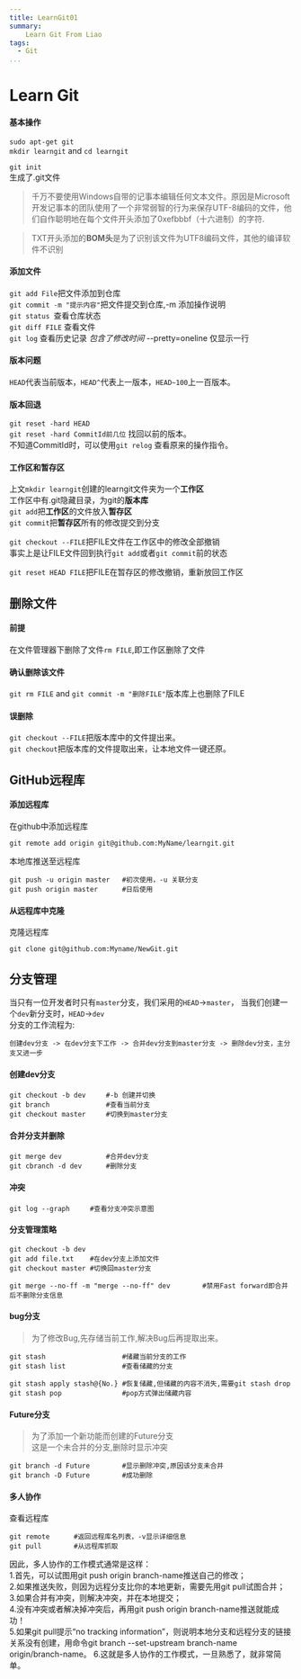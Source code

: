 ```yaml
---
title: LearnGit01
summary:
    Learn Git From Liao 
tags:
  - Git
...
```


# Learn Git #

#### 基本操作 ####
`sudo apt-get git`   
`mkdir learngit` and `cd learngit`

`git init`  
生成了.git文件

>千万不要使用Windows自带的记事本编辑任何文本文件。原因是Microsoft开发记事本的团队使用了一个非常弱智的行为来保存UTF-8编码的文件，他们自作聪明地在每个文件开头添加了0xefbbbf（十六进制）的字符.

>TXT开头添加的**BOM头**是为了识别该文件为UTF8编码文件，其他的编译软件不识别

#### 添加文件 ####
`git add File`把文件添加到仓库   
`git commit -m "提示内容"`把文件提交到仓库,-m 添加操作说明  
`git status `查看仓库状态  
`git diff FILE` 查看文件  
`git log` 查看历史记录 _包含了修改时间_ --pretty=oneline 仅显示一行

#### 版本问题 ####
`HEAD`代表当前版本，`HEAD^`代表上一版本，`HEAD~100`上一百版本。

#### 版本回退 ####
`git reset -hard HEAD`  
`git reset -hard CommitId前几位` 找回以前的版本。  
不知道CommitId时，可以使用`git relog` 查看原来的操作指令。

#### 工作区和暂存区 ####
上文`mkdir learngit`创建的learngit文件夹为一个**工作区**  
工作区中有.git隐藏目录，为git的**版本库**  
`git add`把**工作区**的文件放入**暂存区**  
`git commit`把**暂存区**所有的修改提交到分支  

`git checkout --FILE`把FILE文件在工作区中的修改全部撤销  
事实上是让FILE文件回到执行`git add`或者`git commit`前的状态 
 
`git reset HEAD FILE`把FILE在暂存区的修改撤销，重新放回工作区  

## 删除文件 ##
#### 前提 ####
在文件管理器下删除了文件`rm FILE`,即工作区删除了文件  

#### 确认删除该文件 ####
`git rm FILE` and `git commit -m "删除FILE"`版本库上也删除了FILE

#### 误删除 ####
`git checkout --FILE`把版本库中的文件提出来。  
`git checkout`把版本库的文件提取出来，让本地文件一键还原。


## GitHub远程库 ##

#### 添加远程库 ####
在github中添加远程库 
 
	git remote add origin git@github.com:MyName/learngit.git 

本地库推送至远程库

	git push -u origin master	#初次使用，-u 关联分支
	git push origin master		#日后使用

#### 从远程库中克隆 ####
克隆远程库

    git clone git@github.com:Myname/NewGit.git

## 分支管理 ##
当只有一位开发者时只有`master`分支，我们采用的`HEAD`->`master`，
当我们创建一个`dev`新分支时，`HEAD`->`dev`  
分支的工作流程为:

	创建dev分支 -> 在dev分支下工作 -> 合并dev分支到master分支 -> 删除dev分支，主分支又进一步

#### 创建dev分支 ####
    git checkout -b dev		#-b 创建并切换
	git branch				#查看当前分支
	git checkout master		#切换到master分支

#### 合并分支并删除 ####
	git merge dev			#合并dev分支
	git cbranch -d dev		#删除分支

#### 冲突 ####
	git log --graph		#查看分支冲突示意图

#### 分支管理策略 ####

	git checkout -b dev
	git add file.txt	#在dev分支上添加文件
	git checkout master	#切换回master分支
	
	git merge --no-ff -m "merge --no-ff" dev		#禁用Fast forward即合并后不删除分支信息

#### bug分支 ####
>为了修改Bug,先存储当前工作,解决Bug后再提取出来。

	git stash					#储藏当前分支的工作
	git stash list				#查看储藏的分支
	
	git stash apply	stash@{No.}	#恢复储藏,但储藏的内容不消失,需要git stash drop
	git stash pop				#pop方式弹出储藏内容

#### Future分支 ####
> 为了添加一个新功能而创建的Future分支  
> 这是一个未合并的分支,删除时显示冲突

	git branch -d Future		#显示删除冲突,原因该分支未合并
	git branch -D Future		#成功删除

#### 多人协作 ####

查看远程库
 
	git remote		#返回远程库名列表，-v显示详细信息
	git pull		#从远程库抓取


因此，多人协作的工作模式通常是这样：  
1.首先，可以试图用git push origin branch-name推送自己的修改；  
2.如果推送失败，则因为远程分支比你的本地更新，需要先用git pull试图合并；  
3.如果合并有冲突，则解决冲突，并在本地提交；  
4.没有冲突或者解决掉冲突后，再用git push origin branch-name推送就能成功！  
5.如果git pull提示“no tracking information”，则说明本地分支和远程分支的链接关系没有创建，用命令git branch --set-upstream branch-name origin/branch-name。
6.这就是多人协作的工作模式，一旦熟悉了，就非常简单。